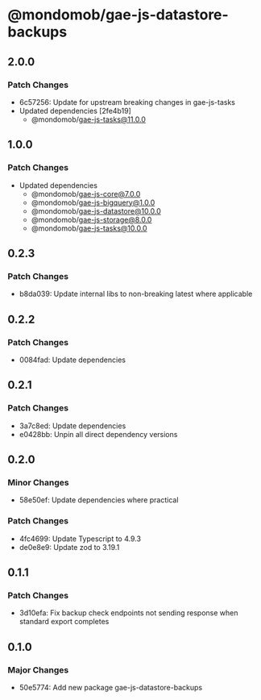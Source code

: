 # @mondomob/gae-js-datastore-backups

## 2.0.0

### Patch Changes

- 6c57256: Update for upstream breaking changes in gae-js-tasks
- Updated dependencies [2fe4b19]
  - @mondomob/gae-js-tasks@11.0.0

## 1.0.0

### Patch Changes

- Updated dependencies
  - @mondomob/gae-js-core@7.0.0
  - @mondomob/gae-js-bigquery@1.0.0
  - @mondomob/gae-js-datastore@10.0.0
  - @mondomob/gae-js-storage@8.0.0
  - @mondomob/gae-js-tasks@10.0.0

## 0.2.3

### Patch Changes

- b8da039: Update internal libs to non-breaking latest where applicable

## 0.2.2

### Patch Changes

- 0084fad: Update dependencies

## 0.2.1

### Patch Changes

- 3a7c8ed: Update dependencies
- e0428bb: Unpin all direct dependency versions

## 0.2.0

### Minor Changes

- 58e50ef: Update dependencies where practical

### Patch Changes

- 4fc4699: Update Typescript to 4.9.3
- de0e8e9: Update zod to 3.19.1

## 0.1.1

### Patch Changes

- 3d10efa: Fix backup check endpoints not sending response when standard export completes

## 0.1.0

### Major Changes

- 50e5774: Add new package gae-js-datastore-backups
